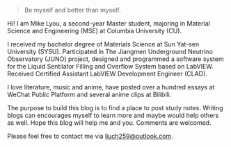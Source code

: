 > Be myself and better than myself.

Hi! I am Mike Lyou, a second-year Master student, majoring in Material Science and Engineering (MSE) at Columbia University (CU).

I received my bachelor degree of Materials Science at Sun Yat-sen University (SYSU). Participated in The Jiangmen Underground Neutrino Observatory (JUNO) project, designed and programmed a software system for the Liquid Sentilator Filling and Overflow System based on LabVIEW. Received Certified Assistant LabVIEW Development Engineer (CLAD).

I love literature, music and anime, have posted over a hundred essays at WeChat Public Platform and several anime clips at Bilibili.

The purpose to build this blog is to find a place to post study notes. Writing blogs can encourages myself to learn more and maybe would help others as well. Hope this blog will help me and you. Comments are welcomed.

Please feel free to contact me via [liuch259@outlook.com](mailto:liuch259@outlook.com).
